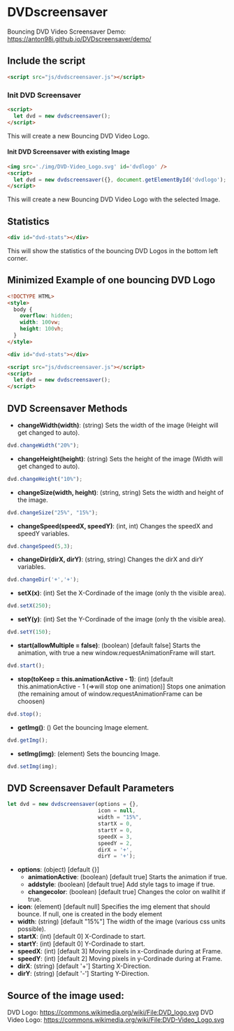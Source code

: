 # DVDscreensaver
Bouncing DVD Video Screensaver
Demo: https://anton98i.github.io/DVDscreensaver/demo/

## Include the script
```html
<script src="js/dvdscreensaver.js"></script>
```

### Init DVD Screensaver
```html
<script>
  let dvd = new dvdscreensaver();
</script>
```
This will create a new Bouncing DVD Video Logo.

#### Init DVD Screensaver with existing Image
```html
<img src='./img/DVD-Video_Logo.svg' id='dvdlogo' />
<script>
  let dvd = new dvdscreensaver({}, document.getElementById('dvdlogo');
</script>
```
This will create a new Bouncing DVD Video Logo with the selected Image.

## Statistics
```html
<div id="dvd-stats"></div>
```
This will show the statistics of the bouncing DVD Logos in the bottom left corner.

## Minimized Example of one bouncing DVD Logo
```html
<!DOCTYPE HTML>
<style>
  body {
    overflow: hidden;
    width: 100vw;
    height: 100vh;
  }
</style>

<div id="dvd-stats"></div>

<script src="js/dvdscreensaver.js"></script>
<script>
  let dvd = new dvdscreensaver();
</script>
```


## DVD Screensaver Methods

* **changeWidth(width)**: (string) Sets the width of the image (Height will get changed to auto).
```js
dvd.changeWidth("20%");
```
* **changeHeight(height)**: (string) Sets the height of the image (Width will get changed to auto).
```js
dvd.changeHeight("10%");
```
* **changeSize(width, height)**: (string, string) Sets the width and height of the image.
```js
dvd.changeSize("25%", "15%");
```
* **changeSpeed(speedX, speedY)**: (int, int) Changes the speedX and speedY variables.
```js
dvd.changeSpeed(5,3);
```
* **changeDir(dirX, dirY)**: (string, string) Changes the dirX and dirY variables.
```js
dvd.changeDir('+','+');
```
* **setX(x)**: (int) Set the X-Cordinade of the image (only th the visible area).
```js
dvd.setX(250);
```
* **setY(y)**: (int) Set the Y-Cordinade of the image (only th the visible area).
```js
dvd.setY(150);
```
* **start(allowMultiple = false)**: (boolean) [default false] Starts the animation, with true a new window.requestAnimationFrame will start.
```js
dvd.start();
```
* **stop(toKeep = this.animationActive - 1)**: (int) [default this.animationActive - 1 (=>will stop one animation)] Stops one animation (the remaining amout of window.requestAnimationFrame can be choosen)
```js
dvd.stop();
```
* **getImg()**: () Get the bouncing Image element.
```js
dvd.getImg();
```
* **setImg(img)**: (element) Sets the bouncing Image.
```js
dvd.setImg(img);
```

## DVD Screensaver Default Parameters
```js
let dvd = new dvdscreensaver(options = {}, 
                             icon = null, 
                             width = "15%", 
                             startX = 0, 
                             startY = 0, 
                             speedX = 3, 
                             speedY = 2, 
                             dirX = '+', 
                             dirY = '+');
```

 * **options**: (object) [default {}]
   * **animationActive**: (boolean) [default true] Starts the animation if true.
   * **addstyle**: (boolean) [default true] Add style tags to image if true.
   * **changecolor**: (boolean) [default true] Changes the color on wallhit if true.
 * **icon**: (element) [default null] Specifies the img element that should bounce. If null, one is created in the body element
 * **width**: (string) [default "15%"] The width of the image (various css units possible).
 * **startX**: (int) [default 0] X-Cordinade to start.
 * **startY**: (int) [default 0] Y-Cordinade to start.
 * **speedX**: (int) [default 3] Moving pixels in x-Cordinade during at Frame.
 * **speedY**: (int) [default 2] Moving pixels in y-Cordinade during at Frame.
 * **dirX**: (string) [default '+'] Starting X-Direction.
 * **dirY**: (string) [default '-'] Starting Y-Direction.

## Source of the image used:
DVD Logo: https://commons.wikimedia.org/wiki/File:DVD_logo.svg
DVD Video Logo: https://commons.wikimedia.org/wiki/File:DVD-Video_Logo.svg

